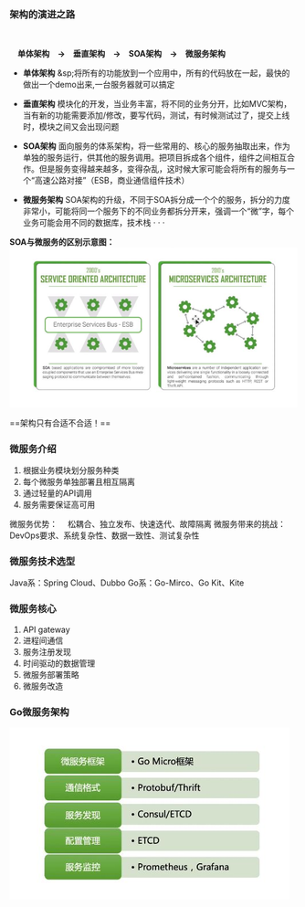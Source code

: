 ### 架构的演进之路
<br/>

&emsp;**单体架构&emsp;->&emsp;垂直架构&emsp;->&emsp;SOA架构&emsp;->&emsp;微服务架构**
<br/>
- **单体架构**
&sp;将所有的功能放到一个应用中，所有的代码放在一起，最快的做出一个demo出来,一台服务器就可以搞定

- **垂直架构**
 模块化的开发，当业务丰富，将不同的业务分开，比如MVC架构，当有新的功能需要添加/修改，要写代码，测试，有时候测试过了，提交上线时，模块之间又会出现问题

- **SOA架构**
面向服务的体系架构，将一些常用的、核心的服务抽取出来，作为单独的服务运行，供其他的服务调用。把项目拆成各个组件，组件之间相互合作。但是服务变得越来越多，变得杂乱，这时候大家可能会将所有的服务与一个“高速公路对接”（ESB，商业通信组件技术）

- **微服务架构**
 SOA架构的升级，不同于SOA拆分成一个个的服务，拆分的力度非常小，可能将同一个服务下的不同业务都拆分开来，强调一个“微”字，每个业务可能会用不同的数据库，技术栈 · · · 

**SOA与微服务的区别示意图：**
![SOA与微服务区别图.JPG](https://github.com/Jchaokai/Cloud-Resources/blob/master/images/SOA%E4%B8%8E%E5%BE%AE%E6%9C%8D%E5%8A%A1%E5%8C%BA%E5%88%AB.JPG)

==架构只有合适不合适！==

### 微服务介绍
1. 根据业务模块划分服务种类
2. 每个微服务单独部署且相互隔离
3. 通过轻量的API调用
4. 服务需要保证高可用

微服务优势：
&emsp;松耦合、独立发布、快速迭代、故障隔离
微服务带来的挑战：
&emsp;DevOps要求、系统复杂性、数据一致性、测试复杂性

### 微服务技术选型
Java系：Spring Cloud、Dubbo
Go系：Go-Mirco、Go Kit、Kite

### 微服务核心
1. API gateway
2. 进程间通信
3. 服务注册发现
4. 时间驱动的数据管理
5. 微服务部署策略
6. 微服务改造

### Go微服务架构

![GoMirco架构.JPG](https://github.com/Jchaokai/Cloud-Resources/blob/master/images/Go-Mirco%E6%9E%B6%E6%9E%84.JPG)




